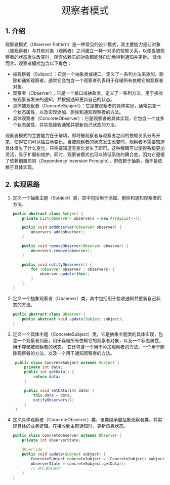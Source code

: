 <center><span style="font-size: 30px">观察者模式</span></center>

## 1. 介绍
观察者模式（Observer Pattern）是一种常见的设计模式，其主要能力是让对象（被观察者）与其他对象（观察者）之间建立一种一对多的依赖关系，以便当被观察者的状态发生改变时，所有依赖它的对象都能够自动地得到通知并更新。
具体而言，观察者模式包含以下角色：

- 被观察者（Subject）：它是一个抽象类或接口，定义了一系列方法来添加、删除和通知观察者。通常它会包含一个观察者列表用于存储所有依赖它的观察者对象。
- 观察者（Observer）：它是一个接口或抽象类，定义了一系列方法，用于接收被观察者发来的通知，并根据通知更新自己的状态。
- 具体被观察者（ConcreteSubject）：它是被观察者的具体实现，通常包含一个状态属性，以及实现添加、删除和通知观察者的方法。
- 具体观察者（ConcreteObserver）：它是观察者的具体实现，它包含一个或多个状态属性，并实现接收通知并更新自己状态的方法。

观察者模式的主要能力在于解耦，即将被观察者与观察者之间的依赖关系分离开来，使得它们可以独立地变化。当被观察者的状态发生改变时，观察者不需要知道具体发生了什么变化，只需要知道有变化发生了即可。这种解耦可以使得系统更加灵活，易于扩展和维护。同时，观察者模式也可以降低系统的耦合度，因为它遵循了依赖倒置原则（Dependency Inversion Principle），即依赖于抽象，而不是依赖于具体实现。

## 2. 实现思路

1. 定义一个抽象主题（Subject）类，其中包括用于添加、删除和通知观察者的方法。
    ```java
    public abstract class Subject {
        private List<Observer> observers = new ArrayList<>();
    
        public void addObserver(Observer observer) {
            observers.add(observer);
        }
    
        public void removeObserver(Observer observer) {
            observers.remove(observer);
        }
    
        public void notifyObservers() {
            for (Observer observer : observers) {
                observer.update(this);
            }
        }
    }
    ```
2. 定义一个抽象观察者（Observer）类，其中包括用于接收通知并更新自己状态的方法。
   ```java
   public abstract class Observer { 
       public abstract void update(Subject subject);
   }
   ```
3. 定义一个具体主题（ConcreteSubject）类，它是抽象主题类的具体实现，包含一个观察者列表，用于存储所有依赖它的观察者对象，以及一个状态属性，用于存储被观察者的状态。
   它还包含一个用于添加观察者的方法，一个用于删除观察者的方法，以及一个用于通知观察者的方法。
   ```java
    public class ConcreteSubject extends Subject {
        private int data;
        public int getData() {
            return data;
        }
   
        public void setData(int data) {
            this.data = data;
            notifyObservers();
        }
    }
    ```    


4. 定义具体观察者（ConcreteObserver）类，该类继承自抽象观察者类，并实现具体的业务逻辑。在接收到主题通知时，更新自身状态。
   ```java
   public class ConcreteObserver extends Observer {
       private int observerState;

       @Override
       public void update(Subject subject) {
           ConcreteSubject concreteSubject = (ConcreteSubject) subject;
           observerState = concreteSubject.getData();
           // 执行更新操作
       }
   }
   ```
